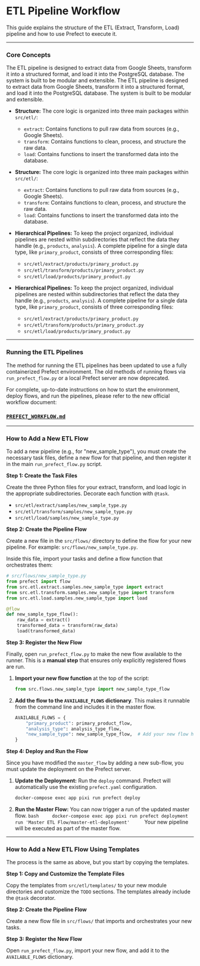 # ETL Pipeline Workflow

This guide explains the structure of the ETL (Extract, Transform, Load) pipeline
and how to use Prefect to execute it.

---

### Core Concepts

The ETL pipeline is designed to extract data from Google Sheets, transform it
into a structured format, and load it into the PostgreSQL database. The system
is built to be modular and extensible. The ETL pipeline is designed to extract
data from Google Sheets, transform it into a structured format, and load it into
the PostgreSQL database. The system is built to be modular and extensible.

- **Structure:** The core logic is organized into three main packages within
  `src/etl/`:

  - `extract`: Contains functions to pull raw data from sources (e.g., Google
    Sheets).
  - `transform`: Contains functions to clean, process, and structure the raw
    data.
  - `load`: Contains functions to insert the transformed data into the database.

- **Structure:** The core logic is organized into three main packages within
  `src/etl/`:

  - `extract`: Contains functions to pull raw data from sources (e.g., Google
    Sheets).
  - `transform`: Contains functions to clean, process, and structure the raw
    data.
  - `load`: Contains functions to insert the transformed data into the database.

- **Hierarchical Pipelines:** To keep the project organized, individual
  pipelines are nested within subdirectories that reflect the data they handle
  (e.g., `products`, `analysis`). A complete pipeline for a single data type,
  like `primary_product`, consists of three corresponding files:
  - `src/etl/extract/products/primary_product.py`
  - `src/etl/transform/products/primary_product.py`
  - `src/etl/load/products/primary_product.py`
- **Hierarchical Pipelines:** To keep the project organized, individual
  pipelines are nested within subdirectories that reflect the data they handle
  (e.g., `products`, `analysis`). A complete pipeline for a single data type,
  like `primary_product`, consists of three corresponding files:
  - `src/etl/extract/products/primary_product.py`
  - `src/etl/transform/products/primary_product.py`
  - `src/etl/load/products/primary_product.py`

---

### Running the ETL Pipelines

The method for running the ETL pipelines has been updated to use a fully
containerized Prefect environment. The old methods of running flows via
`run_prefect_flow.py` or a local Prefect server are now deprecated.

For complete, up-to-date instructions on how to start the environment, deploy
flows, and run the pipelines, please refer to the new official workflow
document:

### [**`PREFECT_WORKFLOW.md`**](./PREFECT_WORKFLOW.md)

---

### How to Add a New ETL Flow

To add a new pipeline (e.g., for "new_sample_type"), you must create the
necessary task files, define a new flow for that pipeline, and then register it
in the main `run_prefect_flow.py` script.

**Step 1: Create the Task Files**

Create the three Python files for your extract, transform, and load logic in the
appropriate subdirectories. Decorate each function with `@task`.

- `src/etl/extract/samples/new_sample_type.py`
- `src/etl/transform/samples/new_sample_type.py`
- `src/etl/load/samples/new_sample_type.py`

**Step 2: Create the Pipeline Flow**

Create a new file in the `src/flows/` directory to define the flow for your new
pipeline. For example: `src/flows/new_sample_type.py`.

Inside this file, import your tasks and define a flow function that orchestrates
them:

```python
# src/flows/new_sample_type.py
from prefect import flow
from src.etl.extract.samples.new_sample_type import extract
from src.etl.transform.samples.new_sample_type import transform
from src.etl.load.samples.new_sample_type import load

@flow
def new_sample_type_flow():
    raw_data = extract()
    transformed_data = transform(raw_data)
    load(transformed_data)
```

**Step 3: Register the New Flow**

Finally, open `run_prefect_flow.py` to make the new flow available to the
runner. This is a **manual step** that ensures only explicitly registered flows
are run.

1.  **Import your new flow function** at the top of the script:
    ```python
    from src.flows.new_sample_type import new_sample_type_flow
    ```
2.  **Add the flow to the `AVAILABLE_FLOWS` dictionary**. This makes it runnable
    from the command line and includes it in the master flow.
    ```python
    AVAILABLE_FLOWS = {
        "primary_product": primary_product_flow,
        "analysis_type": analysis_type_flow,
        "new_sample_type": new_sample_type_flow,  # Add your new flow here
    }
    ```

**Step 4: Deploy and Run the Flow**

Since you have modified the `master_flow` by adding a new sub-flow, you must
update the deployment on the Prefect server.

1.  **Update the Deployment:** Run the `deploy` command. Prefect will
    automatically use the existing `prefect.yaml` configuration.

    ```bash
    docker-compose exec app pixi run prefect deploy
    ```

2.  **Run the Master Flow:** You can now trigger a run of the updated master
    flow.
    `bash     docker-compose exec app pixi run prefect deployment run 'Master ETL Flow/master-etl-deployment'     `
    Your new pipeline will be executed as part of the master flow.

---

### How to Add a New ETL Flow Using Templates

The process is the same as above, but you start by copying the templates.

**Step 1: Copy and Customize the Template Files**

Copy the templates from `src/etl/templates/` to your new module directories and
customize the `TODO` sections. The templates already include the `@task`
decorator.

**Step 2: Create the Pipeline Flow**

Create a new flow file in `src/flows/` that imports and orchestrates your new
tasks.

**Step 3: Register the New Flow**

Open `run_prefect_flow.py`, import your new flow, and add it to the
`AVAILABLE_FLOWS` dictionary.
